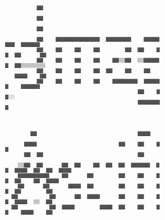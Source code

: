 ⠀⠀⠀⠀⠀⠀⠀⠀⠀⠀⠀⠀⠀⠀⠀⠀⠀⠀⠀⠀⠀⠀⠀⠀⠀⠀⠀⠀⠀⠀⠀⠀⠀⠀⠀⠀⠀⠀⠀⠀⠀⠀⠀⠀⠀⠀⠀⠀⠀⠀⠀⠀⠀⠀⠀⠀⠀⠀⠀⠀⠀⠀⠀⠀⠀⠀⠀⠀⠀⠀⠀⠀
⠀⠀⠀⠀⠀⠀⠀⠀⠀⠀⠀⠀⠀⠀⠀⠀⠀⠀⠀⠀⠀⠀⠀⠀⠀⠀⠀⠀⠀⠀⠀⠀⠀⠀⠀⠀⠀⠀⠀⠀⠀⠀⠀⠀⠀⠀⠀⠀⠀⠀⠀⠀⠀⠀⠀⠀⠀⠀⠀⠀⠀⠀⠀⠀⠀⠀⠀⠀⠀⠀⠀⠀
⠀⠀⠀⠀⠀⠀⠀⠀⠀⠀▓▓⠀⠀⠀⠀⠀⠀⠀⠀⠀⠀⠀⠀⠀⠀⠀⠀⠀⠀⠀⠀⠀⠀⠀⠀⠀⠀⠀⠀⠀⠀⠀⠀⠀⠀⠀⠀⠀⠀⠀⠀⠀⠀⠀⠀⠀⠀⠀⠀⠀⠀⠀⠀⠀⠀⠀⠀⠀⠀⠀⠀
⠀⠀⠀⠀⠀⠀⠀⠀⠀⠀▓▓⠀⠀⠀⠀⠀⠀⠀⠀⠀⠀⠀⠀⠀⠀⠀⠀⠀⠀⠀⠀⠀⠀⠀⠀⠀⠀⠀⠀⠀⠀⠀⠀⠀⠀⠀⠀⠀⠀⠀⠀⠀⠀⠀⠀⠀⠀⠀⠀⠀⠀⠀⠀⠀⠀⠀⠀⠀⠀⠀⠀
⠀⠀⠀⠀⠀⠀⠀⠀⠀⠀▓▓⠀⠀⠀⠀⠀⠀⠀⠀⠀⠀⠀⠀⠀⠀⠀⠀⠀⠀⠀⠀⠀⠀⠀⠀⠀⠀⠀⠀⠀⠀⠀⠀⠀⠀⠀⠀⠀⠀⠀⠀⠀⠀⠀⠀⠀⠀⠀⠀⠀⠀⠀⠀⠀⠀⠀⠀⠀⠀⠀⠀
⠀⠀⠀⠀⠀⠀⠀⠀⠀⠀▓▓⠀⠀⠀⠀▓▓▓▓▓▓▓▓▓▓▓▓▓▓⠀⠀▓▓▓▓▓▓▓▓⠀⠀⠀⠀▓▓▓▓▓▓▓▓⠀⠀▓▓▓▓▓▓⠀⠀⠀⠀⠀⠀⠀⠀⠀⠀⠀⠀
⠀⠀⠀⠀⠀⠀⠀⠀⠀⠀▓▓⠀⠀⠀⠀▓▓⠀⠀⠀⠀▓▓⠀⠀⠀⠀▓▓⠀⠀⠀⠀⠀⠀⠀⠀▓▓⠀⠀▓▓⠀⠀⠀⠀▓▓⠀⠀▓▓⠀⠀⠀⠀⠀⠀▓▓⠀⠀⠀⠀⠀⠀⠀⠀⠀⠀
⠀⠀⠀⠀⠀⠀⠀⠀⠀⠀▓▓⠀⠀⠀⠀▓▓⠀⠀⠀⠀▓▓⠀⠀⠀⠀▓▓⠀⠀⠀⠀▓▓▒▒▓▓⠀⠀▒▒▓▓▓▓▓▓⠀⠀▓▓▒▒▒▒▒▒▒▒⠀⠀⠀⠀⠀⠀⠀⠀⠀⠀
⠀⠀⠀⠀⠀⠀⠀⠀⠀⠀▓▓⠀⠀⠀⠀▓▓⠀⠀⠀⠀▓▓⠀⠀⠀⠀▓▓⠀⠀▓▓⠀⠀⠀⠀▓▓⠀⠀⠀⠀▓▓⠀⠀⠀⠀⠀⠀▓▓▓▓⠀⠀⠀⠀▓▓⠀⠀⠀⠀⠀⠀⠀⠀⠀⠀
⠀⠀⠀⠀⠀⠀⠀⠀⠀⠀▓▓⠀⠀⠀⠀▓▓⠀⠀⠀⠀▓▓⠀⠀⠀⠀▓▓⠀⠀⠀⠀▓▓▓▓▓▓▓▓⠀⠀▓▓▓▓▓▓⠀⠀⠀⠀▓▓▓▓▓▓⠀⠀⠀⠀⠀⠀⠀⠀⠀⠀⠀⠀
⠀⠀⠀⠀⠀⠀⠀⠀⠀⠀⠀⠀⠀⠀⠀⠀⠀⠀⠀⠀⠀⠀⠀⠀⠀⠀⠀⠀⠀⠀⠀⠀⠀⠀⠀⠀⠀⠀⠀⠀⠀⠀▓▓⠀⠀⠀⠀▓▓░░⠀⠀⠀⠀⠀⠀⠀⠀⠀⠀⠀⠀⠀⠀⠀⠀⠀⠀⠀⠀
⠀⠀⠀⠀⠀⠀⠀⠀⠀⠀⠀⠀⠀⠀⠀⠀⠀⠀⠀⠀⠀⠀⠀⠀⠀⠀⠀⠀⠀⠀⠀⠀⠀⠀⠀⠀⠀⠀⠀⠀⠀⠀▓▓▓▓▓▓▓▓⠀⠀⠀⠀⠀⠀⠀⠀⠀⠀⠀⠀⠀⠀⠀⠀⠀⠀⠀⠀⠀⠀
⠀⠀⠀⠀⠀⠀⠀⠀⠀⠀⠀⠀⠀⠀⠀⠀⠀⠀⠀⠀⠀⠀⠀⠀⠀⠀⠀⠀⠀⠀⠀⠀⠀⠀⠀⠀⠀⠀⠀⠀⠀⠀⠀⠀⠀⠀⠀⠀⠀⠀⠀⠀⠀⠀⠀⠀⠀⠀⠀⠀⠀⠀⠀⠀⠀⠀⠀⠀⠀⠀⠀⠀
⠀⠀⠀⠀⠀⠀⠀⠀⠀⠀⠀⠀⠀⠀⠀⠀⠀⠀⠀⠀⠀⠀⠀⠀⠀⠀⠀⠀⠀⠀⠀⠀⠀⠀⠀⠀⠀⠀⠀⠀⠀⠀⠀⠀⠀⠀⠀⠀⠀⠀⠀⠀⠀⠀⠀⠀⠀⠀⠀⠀⠀⠀⠀⠀⠀⠀⠀⠀⠀⠀⠀⠀
⠀⠀⠀⠀⠀⠀⠀⠀▓▓⠀⠀⠀⠀⠀⠀⠀⠀⠀⠀⠀⠀⠀⠀⠀⠀⠀⠀⠀⠀⠀⠀⠀⠀⠀⠀⠀⠀⠀⠀⠀⠀▓▓▓▓⠀⠀⠀⠀⠀⠀⠀⠀⠀⠀⠀⠀⠀⠀⠀⠀⠀⠀⠀⠀⠀⠀⠀⠀⠀⠀
⠀⠀⠀⠀⠀⠀▓▓▓▓⠀⠀⠀⠀⠀⠀⠀⠀⠀⠀⠀⠀⠀⠀⠀⠀⠀⠀⠀⠀⠀⠀⠀⠀⠀⠀▓▓⠀⠀⠀⠀▓▓⠀⠀⠀⠀▓▓⠀⠀⠀⠀⠀⠀⠀⠀⠀⠀⠀⠀⠀⠀⠀⠀⠀⠀⠀⠀⠀⠀
⠀⠀⠀⠀⠀⠀▓▓⠀⠀▓▓⠀⠀⠀⠀⠀⠀⠀⠀⠀⠀⠀⠀⠀⠀⠀⠀⠀⠀⠀⠀⠀⠀⠀⠀⠀⠀⠀⠀⠀⠀▓▓⠀⠀⠀⠀⠀⠀⠀⠀⠀⠀⠀⠀⠀⠀⠀⠀⠀⠀⠀⠀⠀⠀⠀⠀⠀⠀⠀⠀
⠀⠀⠀⠀▒▒▓▓⠀⠀▓▓⠀⠀⠀⠀⠀⠀▓▓⠀⠀▓▓⠀⠀⠀⠀▓▓⠀⠀▓▓⠀⠀▓▓⠀⠀▓▓▓▓▓▓⠀⠀▓▓⠀⠀▓▓▓▓⠀⠀▓▓⠀⠀▓▓⠀⠀▓▓▓▓⠀⠀
⠀⠀⠀⠀▓▓▓▓▓▓▓▓▓▓⠀⠀⠀⠀▓▓⠀⠀⠀⠀⠀⠀▓▓⠀⠀⠀⠀⠀⠀⠀⠀▓▓⠀⠀⠀⠀▓▓⠀⠀⠀⠀▓▓⠀⠀▓▓⠀⠀⠀⠀▓▓⠀⠀▓▓▓▓⠀⠀⠀⠀⠀⠀
⠀⠀⠀⠀▓▓⠀⠀⠀⠀⠀⠀▓▓⠀⠀⠀⠀⠀⠀▓▓▓▓⠀⠀▓▓⠀⠀⠀⠀⠀⠀⠀⠀▓▓⠀⠀⠀⠀▓▓⠀⠀⠀⠀▓▓⠀⠀▓▓⠀⠀⠀⠀⠀⠀⠀⠀▓▓⠀⠀⠀⠀⠀⠀⠀⠀
⠀⠀▓▓⠀⠀⠀⠀⠀⠀⠀⠀⠀⠀▓▓⠀⠀⠀⠀⠀⠀▓▓⠀⠀▓▓▓▓⠀⠀⠀⠀⠀⠀▓▓⠀⠀⠀⠀▓▓⠀⠀⠀⠀▓▓⠀⠀▓▓▓▓⠀⠀▒▒⠀⠀▓▓⠀⠀⠀⠀⠀⠀⠀⠀
⠀⠀▓▓⠀⠀⠀⠀⠀⠀⠀⠀⠀⠀▓▓⠀⠀▓▓▓▓⠀⠀⠀⠀⠀⠀⠀⠀▓▓▓▓⠀⠀▓▓⠀⠀⠀⠀▓▓⠀⠀⠀⠀▓▓⠀⠀⠀⠀▓▓▓▓⠀⠀⠀⠀▓▓⠀⠀⠀⠀⠀⠀⠀⠀
⠀⠀⠀⠀⠀⠀⠀⠀⠀⠀⠀⠀⠀⠀⠀⠀⠀⠀⠀⠀⠀⠀⠀⠀⠀⠀⠀⠀⠀⠀⠀⠀⠀⠀⠀⠀⠀⠀⠀⠀⠀⠀⠀⠀⠀⠀⠀⠀⠀⠀⠀⠀⠀⠀⠀⠀⠀⠀⠀⠀⠀⠀⠀⠀⠀⠀⠀⠀⠀⠀⠀⠀
⠀⠀⠀⠀⠀⠀⠀⠀⠀⠀⠀⠀⠀⠀⠀⠀⠀⠀⠀⠀⠀⠀⠀⠀⠀⠀⠀⠀⠀⠀⠀⠀⠀⠀⠀⠀⠀⠀⠀⠀⠀⠀⠀⠀⠀⠀⠀⠀⠀⠀⠀⠀⠀⠀⠀⠀⠀⠀⠀⠀⠀⠀⠀⠀⠀⠀⠀⠀⠀⠀⠀⠀
⠀⠀⠀⠀⠀⠀⠀⠀⠀⠀⠀⠀⠀⠀⠀⠀⠀⠀⠀⠀⠀⠀⠀⠀⠀⠀⠀⠀⠀⠀⠀⠀⠀⠀⠀⠀⠀⠀⠀⠀⠀⠀⠀⠀⠀⠀⠀⠀⠀⠀⠀⠀⠀⠀⠀⠀⠀⠀⠀⠀⠀⠀⠀⠀⠀⠀⠀⠀⠀⠀⠀⠀
